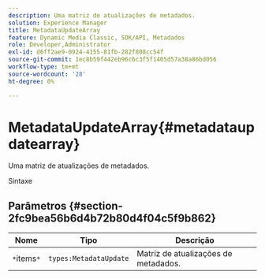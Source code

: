 ```yaml
---
description: Uma matriz de atualizações de metadados.
solution: Experience Manager
title: MetadataUpdateArray
feature: Dynamic Media Classic, SDK/API, Metadados
role: Developer,Administrator
exl-id: d6ff2ae9-0924-4155-81fb-282f808cc54f
source-git-commit: 1ec8b59f442eb96c6c3f5f1405d57a38a86bd056
workflow-type: tm+mt
source-wordcount: '28'
ht-degree: 0%

---
```


# MetadataUpdateArray{#metadataupdatearray}

Uma matriz de atualizações de metadados.

Sintaxe

## Parâmetros {#section-2fc9bea56b6d4b72b80d4f04c5f9b862}

| Nome | Tipo | Descrição |
|---|---|---|
| `*`items`*` | `types:MetadataUpdate` | Matriz de atualizações de metadados. |
